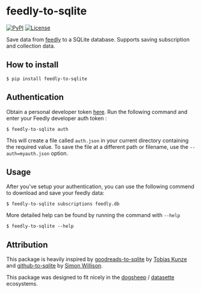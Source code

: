 # feedly-to-sqlite

[![PyPI](https://img.shields.io/pypi/v/feedly-to-sqlite.svg)](https://pypi.org/project/feedly-to-sqlite/)
[![License](https://img.shields.io/badge/license-MIT-green.svg)](https://github.com/bcongdon/feedly-to-sqlite/blob/master/LICENSE)

Save data from [feedly](https://www.feedly.com/) to a SQLite database. Supports
saving subscription and collection data.

## How to install

    $ pip install feedly-to-sqlite

## Authentication

Obtain a personal developer token [here](https://feedly.com/v3/auth/dev). Run
the following command and enter your Feedly developer auth token :

    $ feedly-to-sqlite auth

This will create a file called `auth.json` in your current directory containing
the required value. To save the file at a different path or filename, use the
`--auth=myauth.json` option.

## Usage

After you've setup your authentication, you can use the following commend to
download and save your feedly data:

    $ feedly-to-sqlite subscriptions feedly.db

More detailed help can be found by running the command with `--help`

    $ feedly-to-sqlite --help

## Attribution

This package is heavily inspired by
[goodreads-to-sqlite](https://github.com/rixx/goodreads-to-sqlite/) by
[Tobias Kunze ](https://github.com/rixx) and
[github-to-sqlite](https://github.com/dogsheep/github-to-sqlite/) by
[Simon Willison](https://simonwillison.net/2019/Oct/7/dogsheep/).

This package was designed to fit nicely in the
[dogsheep](https://dogsheep.github.io/) /
[datasette](https://github.com/simonw/datasette) ecosystems.
